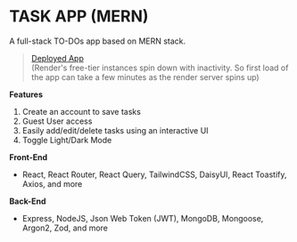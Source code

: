 # TASK APP (MERN)

A full-stack TO-DOs app based on MERN stack.

> [Deployed App](https://tasks-app-er9i.onrender.com)  
> (Render's free-tier instances spin down with inactivity. So first load of the app can take a few minutes as the render server spins up)

**Features**

1. Create an account to save tasks
2. Guest User access
3. Easily add/edit/delete tasks using an interactive UI
4. Toggle Light/Dark Mode

**Front-End**

- React, React Router, React Query, TailwindCSS, DaisyUI, React Toastify, Axios, and more

**Back-End**

- Express, NodeJS, Json Web Token (JWT), MongoDB, Mongoose, Argon2, Zod, and more
